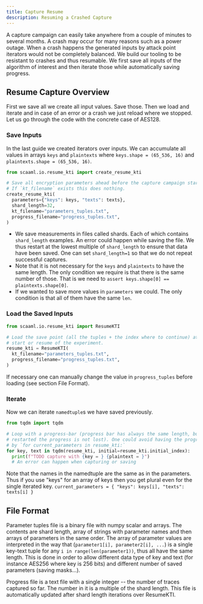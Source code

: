 ```yaml
---
title: Capture Resume
description: Resuming a Crashed Capture
---
```


A capture campaign can easily take anywhere from a couple of minutes to several
months.  A crash may occur for many reasons such as a power outage.  When a
crash happens the generated inputs by attack point iterators would not be
completely balanced.  We build our tooling to be resistant to crashes and thus
resumable.  We first save all inputs of the algorithm of interest and then
iterate those while automatically saving progress.

## Resume Capture Overview

First we save all we create all input values.  Save those.  Then we load and
iterate and in case of an error or a crash we just reload where we stopped.
Let us go through the code with the concrete case of AES128.

### Save Inputs

In the last guide we created iterators over inputs.  We can accumulate all
values in arrays `keys` and `plaintexts` where `keys.shape = (65_536, 16)` and
`plaintexts.shape = (65_536, 16)`.

```python
from scaaml.io.resume_kti import create_resume_kti

# Save all encryption parameters ahead before the capture campaign starts.
# If `kt_filename` exists this does nothing.
create_resume_kti(
  parameters={"keys": keys, "texts": texts},
  shard_length=32,
  kt_filename="parameters_tuples.txt",
  progress_filename="progress_tuples.txt",
)
```

-   We save measurements in files called shards.  Each of which contains
    `shard_length` examples.  An error could happen while saving the file.  We
    thus restart at the lowest multiple of `shard_length` to ensure that data
    have been saved.  One can set `shard_length=1` so that we do not repeat
    successful captures.
-   Note that it is not necessary for the `keys` and `plaintexts` to have the
    same length.  The only condition we require is that there is the same
    number of those.  That is we need to `assert keys.shape[0] ==
    plaintexts.shape[0]`.
-   If we wanted to save more values in `parameters` we could.  The only
    condition is that all of them have the same `len`.

### Load the Saved Inputs

```python
from scaaml.io.resume_kti import ResumeKTI

# Load the save point (all the tuples + the index where to continue) at the
# start or resume of the experiment.
resume_kti = ResumeKTI(
  kt_filename="parameters_tuples.txt",
  progress_filename="progress_tuples.txt",
)
```

If necessary one can manually change the value in `progress_tuples` before
loading (see section File Format).

### Iterate

Now we can iterate `namedtuple`s we have saved previously.

```python
from tqdm import tqdm

# Loop with a progress-bar (progress bar has always the same length, but when
# restarted the progress is not lost). One could avoid having the progress-bar
# by `for current_parameters in resume_kti:`
for key, text in tqdm(resume_kti, initial=resume_kti.initial_index):
  print(f"TODO capture with {key = } {plaintext = }")
  # An error can happen when capturing or saving
```

Note that the names in the namedtuple are the same as in the parameters.  Thus
if you use "keys" for an array of keys then you get plural even for the single
iterated key.  `current_parameters = { "keys": keys[i], "texts": texts[i] }`

## File Format

Parameter tuples file is a binary file with numpy scalar and arrays.  The
contents are shard length, array of strings with parameter names and then
arrays of parameters in the same order.  The array of parameter values are
interpreted in the way that (`parameter1[i], parameter2[i], ...`) is a single
key-text tuple for any `i in range(len(parameter1))`, thus all have the same
length.  This is done in order to allow different data type of key and text
(for instance AES256 where key is 256 bits) and different number of saved
parameters (saving masks...).

Progress file is a text file with a single integer -- the number of traces
captured so far. The number in it is a multiple of the shard length. This file
is automatically updated after shard length iterations over ResumeKTI.
